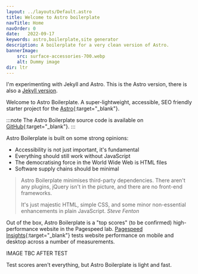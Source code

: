 ```yaml
---
layout: ../layouts/Default.astro
title: Welcome to Astro boilerplate
navTitle: Home
navOrder: 0
date:   2022-09-17
keywords: astro,boilerplate,site generator
description: A boilerplate for a very clean version of Astro.
bannerImage:
    src: surface-accessories-700.webp
    alt: Dummy image
dir: ltr
---
```


I'm experimenting with Jekyll and Astro. This is the Astro version, there is also a [Jekyll version](https://jekyll.stevefenton.co.uk/).

Welcome to Astro Boilerplate. A super-lightweight, accessible, SEO friendly starter project for the [Astro](https://astro.build/){:target="_blank"}.

:::note
The Astro Boilerplate source code is available on [GitHub](https://github.com/Steve-Fenton/astro-boilerplate){:target="_blank"}.
:::

Astro Boilerplate is built on some strong opinions:

- Accessibility is not just important, it's fundamental
- Everything should still work without JavaScript
- The democratising force in the World Wide Web is HTML files
- Software supply chains should be minimal

> Astro Boilerplate minimises third-party dependencies. There aren't any plugins, jQuery isn't in the picture, and there are no front-end frameworks.
>
> It's just majestic HTML, simple CSS, and some minor non-essential enhancements in plain JavaScript. <cite>Steve Fenton</cite>

Out of the box, Astro Boilerplate is a "top scores" (to be confirmed) high-performance website in the Pagespeed lab. [Pagespeed Insights](https://developers.google.com/speed/docs/insights/v5/about?hl=en-US){:target="_blank"} tests website performance on mobile and desktop across a number of measurements.

IMAGE TBC AFTER TEST

Test scores aren't everything, but Astro Boilerplate is light and fast.